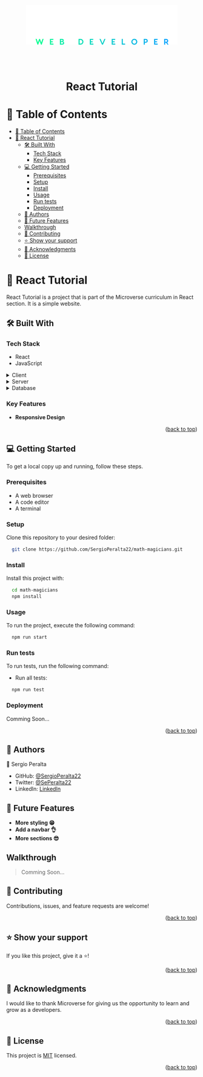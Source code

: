 <a name="readme-top"></a>

<div align="center">
  <br/>
  <br/>
  <br/>
  <!-- You are encouraged to replace this logo with your own! Otherwise you can also remove it. -->
  <img src="./public/docs/logo3.svg" alt="logo" width="400"  height="auto" />
  <br/>
  <br/>
  <br/>
  <br/>

  <h1><b>React Tutorial</b></h1>

</div>

<!-- TABLE OF CONTENTS -->

# 📗 Table of Contents

- [📗 Table of Contents](#-table-of-contents)
- [📖 React Tutorial](#-react-tutorial)
  - [🛠 Built With ](#-built-with-)
    - [Tech Stack ](#tech-stack-)
    - [Key Features ](#key-features-)
  - [💻 Getting Started ](#-getting-started-)
    - [Prerequisites](#prerequisites)
    - [Setup](#setup)
    - [Install](#install)
    - [Usage](#usage)
    - [Run tests](#run-tests)
    - [Deployment](#deployment)
  - [👥 Authors ](#-authors-)
  - [🔭 Future Features ](#-future-features-)
  - [Walkthrough ](#walkthrough-)
  - [🤝 Contributing ](#-contributing-)
  - [⭐️ Show your support ](#️-show-your-support-)
  - [🙏 Acknowledgments ](#-acknowledgments-)
  - [📝 License ](#-license-)

<!-- PROJECT DESCRIPTION -->

# 📖 React Tutorial<a name="about-project"></a>

React Tutorial is a project that is part of the Microverse curriculum in React section. It is a simple website.

## 🛠 Built With <a name="built-with"></a>

### Tech Stack <a name="tech-stack"></a>

- React
- JavaScript

<details>
  <summary>Client</summary>
  - React<br>
  - JS
</details>

<details>
  <summary>Server</summary>
    - Null
</details>

<details>
<summary>Database</summary>
    - Null
</details>

### Key Features <a name="key-features"></a>

- **Responsive Design**

<!-- LIVE DEMO -->

<!-- ## 🚀 Live Demo <a name="live-demo"></a>

> Comming Soon... -->

<!-- - No live demo available yet -->
<p align="right">(<a href="#readme-top">back to top</a>)</p>

<!-- GETTING STARTED -->

## 💻 Getting Started <a name="getting-started"></a>

To get a local copy up and running, follow these steps.

### Prerequisites

- A web browser
- A code editor
- A terminal

### Setup

Clone this repository to your desired folder:

```sh
  git clone https://github.com/SergioPeralta22/math-magicians.git
```

### Install

Install this project with:

```sh
  cd math-magicians
  npm install
```

### Usage

To run the project, execute the following command:

```sh
  npm run start
```

### Run tests

To run tests, run the following command:

- Run all tests:

```sh
  npm run test
```

<!--
Example command:

```sh
  bin/rails test test/models/article_test.rb
```
--->

### Deployment

Comming Soon...

<!-- > [React Tutorial](https://sergioperalta22.github.io/MV-React Tutorial/) -->

<p align="right">(<a href="#readme-top">back to top</a>)</p>

<!-- AUTHORS -->

## 👥 Authors <a name="authors"></a>

👤 Sergio Peralta

- GitHub: [@SergioPeralta22](https://github.com/SergioPeralta22)
- Twitter: [@SePeralta22](https://twitter.com/SePeralta22)
- LinkedIn: [LinkedIn](https://linkedin.com/in/sergioperalta22)

## 🔭 Future Features <a name="future-features"></a>

- **More styling 😁**
- **Add a navbar 👌**
- **More sections 😎**

## Walkthrough <a name="walkthrough"></a>

> Comming Soon...

<!-- CONTRIBUTING -->

## 🤝 Contributing <a name="contributing"></a>

Contributions, issues, and feature requests are welcome!

<p align="right">(<a href="#readme-top">back to top</a>)</p>

<!-- SUPPORT -->

## ⭐️ Show your support <a name="support"></a>

If you like this project, give it a ⭐️!

<p align="right">(<a href="#readme-top">back to top</a>)</p>

## 🙏 Acknowledgments <a name="acknowledgements"></a>

I would like to thank Microverse for giving us the opportunity to learn and grow as a developers.

<p align="right">(<a href="#readme-top">back to top</a>)</p>

<!-- LICENSE -->

## 📝 License <a name="license"></a>

This project is [MIT](./LICENSE) licensed.

<p align="right">(<a href="#readme-top">back to top</a>)</p>
